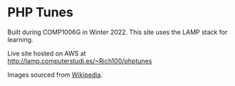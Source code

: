 <h1>PHP Tunes</h1>
<p>Built during COMP1006G in Winter 2022.  This site uses the LAMP stack for learning.</p>
<p>Live site hosted on AWS at <a href="http://lamp.computerstudi.es/~Rich100/phptunes"
    target="_blank">
        http://lamp.computerstudi.es/~Rich100/phptunes
    </a>
</p>
<p>
    Images sourced from <a href="https://wikipedia.org" target="_new">Wikipedia</a>.
</p>